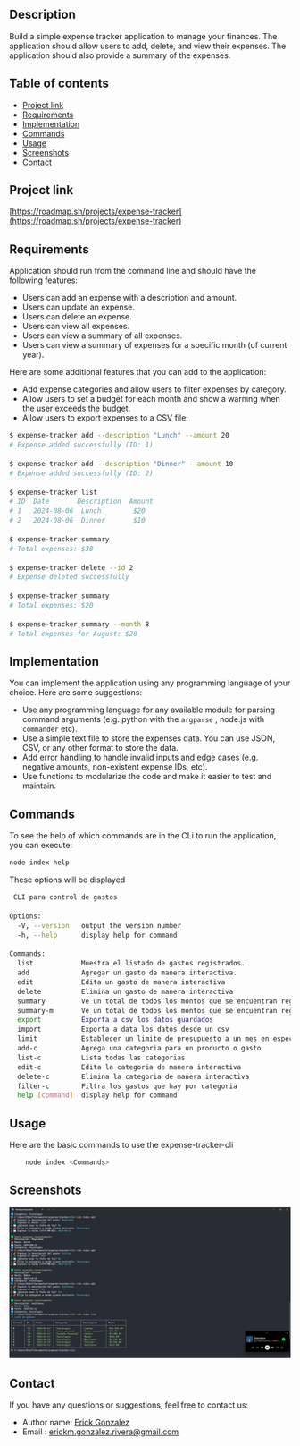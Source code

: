 ## Description

Build a simple expense tracker application to manage your finances. The application should allow users to add, delete, and view their expenses. The application should also provide a summary of the expenses.

## Table of contents

- [Project link](#project-link)
- [Requirements](#requirements)
- [Implementation](#implementation)
- [Commands](#commands)
- [Usage](#usage)
- [Screenshots](#screenshots)
- [Contact](#contact)

## Project link

[https://roadmap.sh/projects/expense-tracker](https://roadmap.sh/projects/expense-tracker)

## Requirements

Application should run from the command line and should have the following features:

- Users can add an expense with a description and amount.
- Users can update an expense.
- Users can delete an expense.
- Users can view all expenses.
- Users can view a summary of all expenses.
- Users can view a summary of expenses for a specific month (of current year).

Here are some additional features that you can add to the application:

- Add expense categories and allow users to filter expenses by category.
- Allow users to set a budget for each month and show a warning when the user exceeds the budget.
- Allow users to export expenses to a CSV file.

```sh
$ expense-tracker add --description "Lunch" --amount 20
# Expense added successfully (ID: 1)

$ expense-tracker add --description "Dinner" --amount 10
# Expense added successfully (ID: 2)

$ expense-tracker list
# ID  Date       Description  Amount
# 1   2024-08-06  Lunch        $20
# 2   2024-08-06  Dinner       $10

$ expense-tracker summary
# Total expenses: $30

$ expense-tracker delete --id 2
# Expense deleted successfully

$ expense-tracker summary
# Total expenses: $20

$ expense-tracker summary --month 8
# Total expenses for August: $20

```

## Implementation

You can implement the application using any programming language of your choice. Here are some suggestions:

- Use any programming language for any available module for parsing command arguments (e.g. python with the `argparse` , node.js with `commander` etc).
- Use a simple text file to store the expenses data. You can use JSON, CSV, or any other format to store the data.
- Add error handling to handle invalid inputs and edge cases (e.g. negative amounts, non-existent expense IDs, etc).
- Use functions to modularize the code and make it easier to test and maintain.

## Commands

To see the help of which commands are in the CLi to run the application, you can execute:

```sh
node index help
```

These options will be displayed

```sh
 CLI para control de gastos

Options:
  -V, --version   output the version number
  -h, --help      display help for command

Commands:
  list            Muestra el listado de gastos registrados.
  add             Agregar un gasto de manera interactiva.
  edit            Edita un gasto de manera interactiva
  delete          Elimina un gasto de manera interactiva
  summary         Ve un total de todos los montos que se encuentran registrados
  summary-m       Ve un total de todos los montos que se encuentran registrados por mes
  export          Exporta a csv los datos guardados
  import          Exporta a data los datos desde un csv
  limit           Establecer un limite de presupuesto a un mes en especifico
  add-c           Agrega una categoria para un producto o gasto
  list-c          Lista todas las categorias
  edit-c          Edita la categoria de manera interactiva
  delete-c        Elimina la categoria de manera interactiva
  filter-c        Filtra los gastos que hay por categoria
  help [command]  display help for command
```

## Usage

Here are the basic commands to use the expense-tracker-cli

```sh
    node index <Commands>
```

## Screenshots

![alt text](image.png)

## Contact

If you have any questions or suggestions, feel free to contact us:

- Author name: [Erick Gonzalez](https://github.com/muke78)
- Email : <erickm.gonzalez.rivera@gmail.com>

